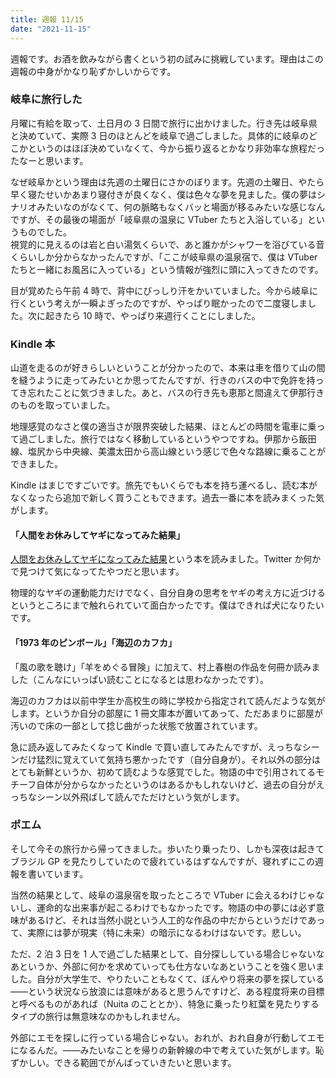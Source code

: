 ```yaml
---
title: 週報 11/15
date: "2021-11-15"
---
```


週報です。お酒を飲みながら書くという初の試みに挑戦しています。理由はこの週報の中身がかなり恥ずかしいからです。

### 岐阜に旅行した

月曜に有給を取って、土日月の 3 日間で旅行に出かけました。行き先は岐阜県と決めていて、実際 3 日のほとんどを岐阜で過ごしました。具体的に岐阜のどこかというのはほぼ決めていなくて、今から振り返るとかなり非効率な旅程だったなーと思います。

なぜ岐阜かという理由は先週の土曜日にさかのぼります。先週の土曜日、やたら早く寝たせいかあまり寝付きが良くなく、僕は色々な夢を見ました。僕の夢はシナリオみたいなのがなくて、何の脈略もなくバッと場面が移るみたいな感じなんですが、その最後の場面が「岐阜県の温泉に VTuber たちと入浴している」というものでした。  
視覚的に見えるのは岩と白い湯気くらいで、あと誰かがシャワーを浴びている音くらいしか分からなかったんですが、「ここが岐阜県の温泉宿で、僕は VTuber たちと一緒にお風呂に入っている」という情報が強烈に頭に入ってきたのです。

目が覚めたら午前 4 時で、背中にびっしり汗をかいていました。今から岐阜に行くという考えが一瞬よぎったのですが、やっぱり眠かったので二度寝しました。次に起きたら 10 時で、やっぱり来週行くことにしました。

### Kindle 本

山道を走るのが好きらしいということが分かったので、本来は車を借りて山の間を縫うように走ってみたいとか思ってたんですが、行きのバスの中で免許を持ってき忘れたことに気づきました。あと、バスの行き先も恵那と間違えて伊那行きのものを取っていました。

地理感覚のなさと僕の適当さが限界突破した結果、ほとんどの時間を電車に乗って過ごしました。旅行ではなく移動しているというやつですね。伊那から飯田線、塩尻から中央線、美濃太田から高山線という感じで色々な路線に乗ることができました。

Kindle はまじですごいです。旅先でもいくらでも本を持ち運べるし、読む本がなくなったら追加で新しく買うこともできます。過去一番に本を読みまくった気がします。

#### 「人間をお休みしてヤギになってみた結果」

[人間をお休みしてヤギになってみた結果](https://www.amazon.co.jp/dp/B076ZJXJ76)という本を読みました。Twitter か何かで見つけて気になってたやつだと思います。

物理的なヤギの運動能力だけでなく、自分自身の思考をヤギの考え方に近づけるというところにまで触れられていて面白かったです。僕はできれば犬になりたいです。

#### 「1973 年のピンボール」「海辺のカフカ」

「風の歌を聴け」「羊をめぐる冒険」に加えて、村上春樹の作品を何冊か読みました（こんなにいっぱい読むことになるとは思わなかったです）。

海辺のカフカは以前中学生か高校生の時に学校から指定されて読んだような気がします。というか自分の部屋に 1 冊文庫本が置いてあって、ただあまりに部屋が汚いので床の一部として捻じ曲がった状態で放置されています。

急に読み返してみたくなって Kindle で買い直してみたんですが、えっちなシーンだけ猛烈に覚えていて気持ち悪かったです（自分自身が）。それ以外の部分はとても新鮮というか、初めて読むような感覚でした。物語の中で引用されてるモチーフ自体が分からなかったというのはあるかもしれないけど、過去の自分がえっちなシーン以外飛ばして読んでただけという気がします。

### ポエム

そして今その旅行から帰ってきました。歩いたり乗ったり、しかも深夜は起きてブラジル GP を見たりしていたので疲れているはずなんですが、寝れずにこの週報を書いています。

当然の結果として、岐阜の温泉宿を取ったところで VTuber に会えるわけじゃないし、運命的な出来事が起こるわけでもなかったです。物語の中の夢には必ず意味があるけど、それは当然小説という人工的な作品の中だからというだけであって、実際には夢が現実（特に未来）の暗示になるわけはないです。悲しい。

ただ、2 泊 3 日を 1 人で過ごした結果として、自分探ししている場合じゃないなあというか、外部に何かを求めていっても仕方ないなあということを強く思いました。自分が大学生で、やりたいこともなくて、ぼんやり将来の夢を探している――という状況なら放浪には意味があると思うんですけど、ある程度将来の目標と呼べるものがあれば（Nuita のこととか）、特急に乗ったり紅葉を見たりするタイプの旅行は無意味なのかもしれません。

外部にエモを探しに行っている場合じゃない。おれが、おれ自身が行動してエモになるんだ。――みたいなことを帰りの新幹線の中で考えていた気がします。恥ずかしい。できる範囲でがんばっていきたいと思います。
